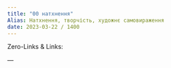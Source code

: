 ```yaml
---
title: "00 натхнення"
Alias: Натхнення, творчість, художнє самовираження
date: 2023-03-22 / 1400  
---
```

Zero-Links & Links:  


—  
